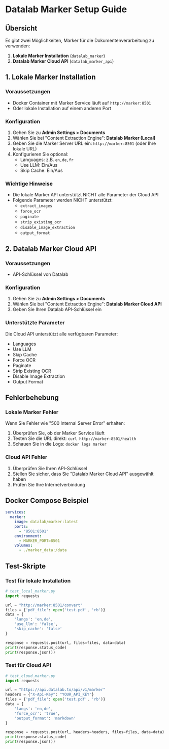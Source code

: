 # Datalab Marker Setup Guide

## Übersicht

Es gibt zwei Möglichkeiten, Marker für die Dokumentenverarbeitung zu verwenden:

1. **Lokale Marker Installation** (`datalab_marker`)
2. **Datalab Marker Cloud API** (`datalab_marker_api`)

## 1. Lokale Marker Installation

### Voraussetzungen
- Docker Container mit Marker Service läuft auf `http://marker:8501`
- Oder lokale Installation auf einem anderen Port

### Konfiguration
1. Gehen Sie zu **Admin Settings > Documents**
2. Wählen Sie bei "Content Extraction Engine": **Datalab Marker (Local)**
3. Geben Sie die Marker Server URL ein: `http://marker:8501` (oder Ihre lokale URL)
4. Konfigurieren Sie optional:
   - Languages: z.B. `en,de,fr`
   - Use LLM: Ein/Aus
   - Skip Cache: Ein/Aus

### Wichtige Hinweise
- Die lokale Marker API unterstützt NICHT alle Parameter der Cloud API
- Folgende Parameter werden NICHT unterstützt:
  - `extract_images`
  - `force_ocr`
  - `paginate`
  - `strip_existing_ocr`
  - `disable_image_extraction`
  - `output_format`

## 2. Datalab Marker Cloud API

### Voraussetzungen
- API-Schlüssel von Datalab

### Konfiguration
1. Gehen Sie zu **Admin Settings > Documents**
2. Wählen Sie bei "Content Extraction Engine": **Datalab Marker Cloud API**
3. Geben Sie Ihren Datalab API-Schlüssel ein

### Unterstützte Parameter
Die Cloud API unterstützt alle verfügbaren Parameter:
- Languages
- Use LLM
- Skip Cache
- Force OCR
- Paginate
- Strip Existing OCR
- Disable Image Extraction
- Output Format

## Fehlerbehebung

### Lokale Marker Fehler
Wenn Sie Fehler wie "500 Internal Server Error" erhalten:
1. Überprüfen Sie, ob der Marker Service läuft
2. Testen Sie die URL direkt: `curl http://marker:8501/health`
3. Schauen Sie in die Logs: `docker logs marker`

### Cloud API Fehler
1. Überprüfen Sie Ihren API-Schlüssel
2. Stellen Sie sicher, dass Sie "Datalab Marker Cloud API" ausgewählt haben
3. Prüfen Sie Ihre Internetverbindung

## Docker Compose Beispiel

```yaml
services:
  marker:
    image: datalab/marker:latest
    ports:
      - "8501:8501"
    environment:
      - MARKER_PORT=8501
    volumes:
      - ./marker_data:/data
```

## Test-Skripte

### Test für lokale Installation
```python
# test_local_marker.py
import requests

url = "http://marker:8501/convert"
files = {'pdf_file': open('test.pdf', 'rb')}
data = {
    'langs': 'en,de',
    'use_llm': 'false',
    'skip_cache': 'false'
}

response = requests.post(url, files=files, data=data)
print(response.status_code)
print(response.json())
```

### Test für Cloud API
```python
# test_cloud_marker.py
import requests

url = "https://api.datalab.to/api/v1/marker"
headers = {"X-Api-Key": "YOUR_API_KEY"}
files = {'pdf_file': open('test.pdf', 'rb')}
data = {
    'langs': 'en,de',
    'force_ocr': 'true',
    'output_format': 'markdown'
}

response = requests.post(url, headers=headers, files=files, data=data)
print(response.status_code)
print(response.json())